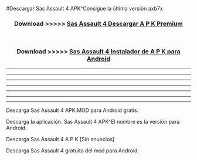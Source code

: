 #Descargar Sas Assault 4  APK^Consigue la última versión axb7x



<div align="center">
<h3>Download >>>>> <a href="https://es-sites.web.app/?es= Sas Assault 4 ">Sas Assault 4  Descargar A P K Premium</a></h3><br>

<h3>Download >>>>> <a href="https://es-sites.web.app/?es= Sas Assault 4 ">Sas Assault 4  Instalador de A P K para Android</a></h3>
</div>


----------------------------------------------------------

----------------------------------------------------------

----------------------------------------------------------

----------------------------------------------------------

----------------------------------------------------------

----------------------------------------------------------

----------------------------------------------------------

Descarga Sas Assault 4  APK.MOD para Android gratis.

Descarga la aplicación. Sas Assault 4  APK^El nombre es la versión para Android.

Descarga Sas Assault 4  A P K [Sin anuncios]

Descarga Sas Assault 4  gratuita del mod para Android.


